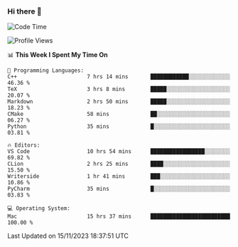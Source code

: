 ### Hi there 👋

<!--START_SECTION:waka-->
![Code Time](http://img.shields.io/badge/Code%20Time-92%20hrs%201%20min-blue)

![Profile Views](http://img.shields.io/badge/Profile%20Views-5-blue)

📊 **This Week I Spent My Time On** 

```text
💬 Programming Languages: 
C++                      7 hrs 14 mins       ████████████░░░░░░░░░░░░░   46.36 % 
TeX                      3 hrs 8 mins        █████░░░░░░░░░░░░░░░░░░░░   20.07 % 
Markdown                 2 hrs 50 mins       █████░░░░░░░░░░░░░░░░░░░░   18.23 % 
CMake                    58 mins             ██░░░░░░░░░░░░░░░░░░░░░░░   06.27 % 
Python                   35 mins             █░░░░░░░░░░░░░░░░░░░░░░░░   03.81 % 

🔥 Editors: 
VS Code                  10 hrs 54 mins      █████████████████░░░░░░░░   69.82 % 
CLion                    2 hrs 25 mins       ████░░░░░░░░░░░░░░░░░░░░░   15.50 % 
Writerside               1 hr 41 mins        ███░░░░░░░░░░░░░░░░░░░░░░   10.86 % 
PyCharm                  35 mins             █░░░░░░░░░░░░░░░░░░░░░░░░   03.83 % 

💻 Operating System: 
Mac                      15 hrs 37 mins      █████████████████████████   100.00 % 
```


 Last Updated on 15/11/2023 18:37:51 UTC
<!--END_SECTION:waka-->

<!--
**JackeyHua-SJTU/JackeyHua-SJTU** is a ✨ _special_ ✨ repository because its `README.md` (this file) appears on your GitHub profile.

Here are some ideas to get you started:

- 🔭 I’m currently working on ...
- 🌱 I’m currently learning ...
- 👯 I’m looking to collaborate on ...
- 🤔 I’m looking for help with ...
- 💬 Ask me about ...
- 📫 How to reach me: ...
- 😄 Pronouns: ...
- ⚡ Fun fact: ...
-->
